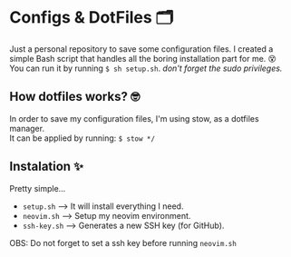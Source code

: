 # Configs & DotFiles 🗂️
Just a personal repository to save some configuration files.
I created a simple Bash script that handles all the boring installation part for me. 😵<br>
You can run it by running ```$ sh setup.sh```. _don't forget the sudo privileges._

## How dotfiles works? 🤓
In order to save my configuration files, I'm using stow, as a dotfiles manager.<br>
It can be applied by running: ```$ stow */```<br>

## Instalation ✨
Pretty simple...

 - `setup.sh` --> It will install everything I need.
 - `neovim.sh` --> Setup my neovim environment.
 - `ssh-key.sh` --> Generates a new SSH key (for GitHub).

 OBS: Do not forget to set a ssh key before running `neovim.sh`

